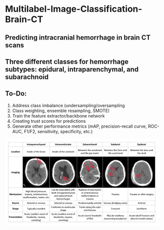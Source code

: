 # Multilabel-Image-Classification-Brain-CT

## Predicting intracranial hemorrhage in brain CT scans

## Three different classes for hemorrhage subtypes: epidural, intraparenchymal, and subarachnoid

## To-Do: 
1. Address class imbalance (undersampling/oversampling
2. Class weighting, ensemble resampling, SMOTE)
3. Train the feature extractor/backbone network 
4. Creating trust scores for predictions
5. Generate other performance metrics (mAP, precision-recall curve, ROC-AUC, F1/F2, sensitivity, specificity, etc.)

![example](https://github.com/DrewAfromsky/Multilabel-Image-Classification-Brain-CT/blob/master/ich.png "example") 
